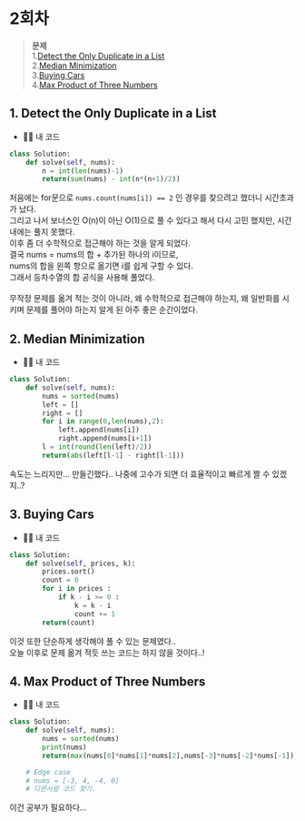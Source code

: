 # 2회차
> **문제**<br>
1.[Detect the Only Duplicate in a List](https://binarysearch.com/problems/Detect-the-Only-Duplicate-in-a-List)<br>
2.[Median Minimization](https://binarysearch.com/problems/Median-Minimization)<br>
3.[Buying Cars](https://binarysearch.com/problems/Buying-Cars)<br>
4.[Max Product of Three Numbers](https://binarysearch.com/problems/Max-Product-of-Three-Numbers)<br>

## 1. Detect the Only Duplicate in a List

- 🙋‍♀️  내 코드
```python
class Solution:
    def solve(self, nums):
        n = int(len(nums)-1)
        return(sum(nums) - int(n*(n+1)/2))
```
처음에는 for문으로 ```nums.count(nums[i]) == 2``` 인 경우를 찾으려고 했더니 시간초과가 났다.<br>
그리고 나서 보너스인 O(n)이 아닌 O(1)으로 풀 수 있다고 해서 다시 고민 했지만, 시간 내에는 풀지 못했다.<br>
이후 좀 더 수학적으로 접근해야 하는 것을 알게 되었다. <br>
결국 nums = nums의 합 + 추가된 하나의 i이므로,<br>
nums의 합을 왼쪽 항으로 옮기면 i를 쉽게 구할 수 있다.<br>
그래서 등차수열의 합 공식을 사용해 풀었다.<br>
<br>
무작정 문제를 옮겨 적는 것이 아니라, 왜 수학적으로 접근해야 하는지, 왜 일반화를 시키며 문제를 풀어야 하는지 알게 된 아주 좋은 순간이었다.
<br>
## 2. Median Minimization

- 🙋‍♀️  내 코드
```python
class Solution:
    def solve(self, nums):
        nums = sorted(nums)
        left = []
        right = []
        for i in range(0,len(nums),2):
            left.append(nums[i])
            right.append(nums[i+1])
        l = int(round(len(left)/2))
        return(abs(left[l-1] - right[l-1]))
```
속도는 느리지만... 만들긴했다.. 나중에 고수가 되면 더 효율적이고 빠르게 짤 수 있겠지..?

## 3. Buying Cars

- 🙋‍♀️  내 코드
```python
class Solution:
    def solve(self, prices, k):
        prices.sort()
        count = 0
        for i in prices :
            if k - i >= 0 :
                k = k - i
                count += 1
        return(count)
```

이것 또한 단순하게 생각해야 풀 수 있는 문제였다..<br>
오늘 이후로 문제 옮겨 적듯 쓰는 코드는 하지 않을 것이다..!<br>
## 4. Max Product of Three Numbers

- 🙋‍♀️  내 코드
```python
class Solution:
    def solve(self, nums):
        nums = sorted(nums)
        print(nums)
        return(max(nums[0]*nums[1]*nums[2],nums[-3]*nums[-2]*nums[-1]))

    # Edge case
    # nums = [-3, 4, -4, 0]
    # 다른사람 코드 찾기.
```

이건 공부가 필요하다...
